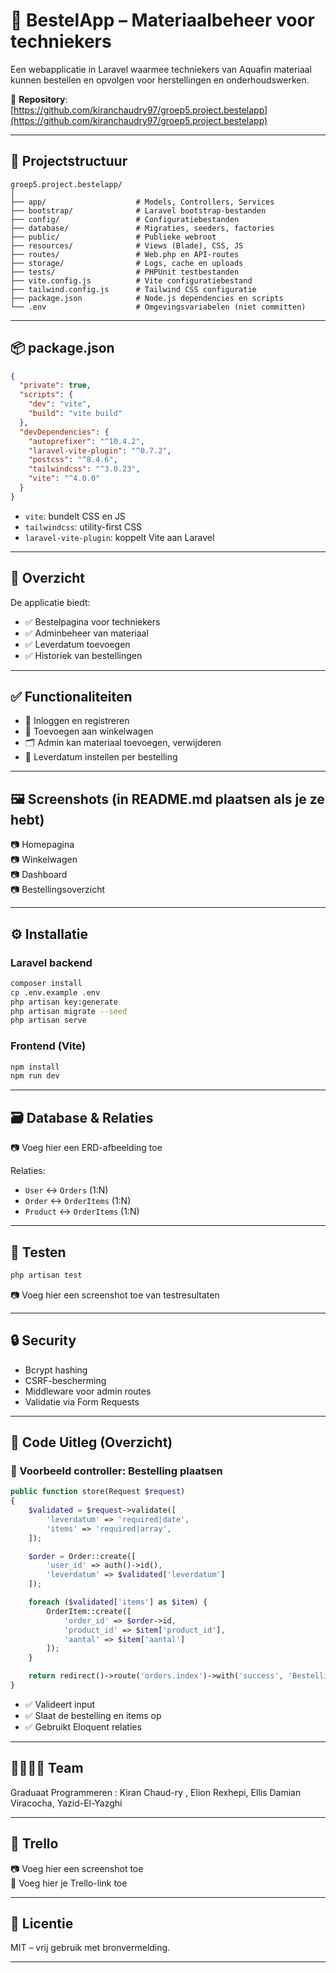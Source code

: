 
# 🛒 BestelApp – Materiaalbeheer voor techniekers

Een webapplicatie in Laravel waarmee techniekers van Aquafin materiaal kunnen bestellen en opvolgen voor herstellingen en onderhoudswerken.

🔗 **Repository**: [https://github.com/kiranchaudry97/groep5.project.bestelapp](https://github.com/kiranchaudry97/groep5.project.bestelapp)

---

## 📁 Projectstructuur

```text
groep5.project.bestelapp/
│
├── app/                    # Models, Controllers, Services
├── bootstrap/              # Laravel bootstrap-bestanden
├── config/                 # Configuratiebestanden
├── database/               # Migraties, seeders, factories
├── public/                 # Publieke webroot
├── resources/              # Views (Blade), CSS, JS
├── routes/                 # Web.php en API-routes
├── storage/                # Logs, cache en uploads
├── tests/                  # PHPUnit testbestanden
├── vite.config.js          # Vite configuratiebestand
├── tailwind.config.js      # Tailwind CSS configuratie
├── package.json            # Node.js dependencies en scripts
└── .env                    # Omgevingsvariabelen (niet committen)
```

---

## 📦 package.json

```json
{
  "private": true,
  "scripts": {
    "dev": "vite",
    "build": "vite build"
  },
  "devDependencies": {
    "autoprefixer": "^10.4.2",
    "laravel-vite-plugin": "^0.7.2",
    "postcss": "^8.4.6",
    "tailwindcss": "^3.0.23",
    "vite": "^4.0.0"
  }
}
```

- `vite`: bundelt CSS en JS
- `tailwindcss`: utility-first CSS
- `laravel-vite-plugin`: koppelt Vite aan Laravel

---

## 🧭 Overzicht

De applicatie biedt:
- ✅ Bestelpagina voor techniekers
- ✅ Adminbeheer van materiaal
- ✅ Leverdatum toevoegen
- ✅ Historiek van bestellingen

---

## ✅ Functionaliteiten

- 🔐 Inloggen en registreren
- 🛒 Toevoegen aan winkelwagen
- 🗂️ Admin kan materiaal toevoegen, verwijderen
- 📅 Leverdatum instellen per bestelling

---

## 🖼️ Screenshots (in README.md plaatsen als je ze hebt)

📷 Homepagina  
📷 Winkelwagen  
📷 Dashboard  
📷 Bestellingsoverzicht

---

## ⚙️ Installatie

### Laravel backend
```bash
composer install
cp .env.example .env
php artisan key:generate
php artisan migrate --seed
php artisan serve
```

### Frontend (Vite)
```bash
npm install
npm run dev
```

---

## 🗃️ Database & Relaties

📷 Voeg hier een ERD-afbeelding toe

Relaties:
- `User` ↔ `Orders` (1:N)
- `Order` ↔ `OrderItems` (1:N)
- `Product` ↔ `OrderItems` (1:N)

---

## 🧪 Testen

```bash
php artisan test
```

📷 Voeg hier een screenshot toe van testresultaten

---

## 🔒 Security

- Bcrypt hashing
- CSRF-bescherming
- Middleware voor admin routes
- Validatie via Form Requests

---

## 🧠 Code Uitleg (Overzicht)

### 🛒 Voorbeeld controller: Bestelling plaatsen
```php
public function store(Request $request)
{
    $validated = $request->validate([
        'leverdatum' => 'required|date',
        'items' => 'required|array',
    ]);

    $order = Order::create([
        'user_id' => auth()->id(),
        'leverdatum' => $validated['leverdatum']
    ]);

    foreach ($validated['items'] as $item) {
        OrderItem::create([
            'order_id' => $order->id,
            'product_id' => $item['product_id'],
            'aantal' => $item['aantal']
        ]);
    }

    return redirect()->route('orders.index')->with('success', 'Bestelling geplaatst.');
}
```

- ✅ Valideert input
- ✅ Slaat de bestelling en items op
- ✅ Gebruikt Eloquent relaties

---

## 👨‍👩‍👧‍👦 Team

Graduaat Programmeren : Kiran Chaud-ry , Elion Rexhepi, Ellis Damian Viracocha, Yazid-El-Yazghi

---

## 📅 Trello

📷 Voeg hier een screenshot toe  
🔗 Voeg hier je Trello-link toe

---

## 📄 Licentie

MIT – vrij gebruik met bronvermelding.

---
